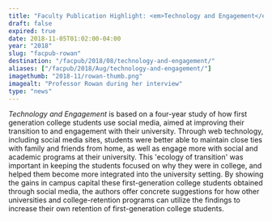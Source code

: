 ```yaml
---
title: "Faculty Publication Highlight: <em>Technology and Engagement</em>"
draft: false
expired: true
date: 2018-11-05T01:02:00-04:00
year: "2018"
slug: "facpub-rowan"
destination: "/facpub/2018/08/technology-and-engagement/"
aliases: ["/facpub/2018/Aug/technology-and-engagement/"]
imagethumb: "2018-11/rowan-thumb.png"
imagealt: "Professor Rowan during her interview"
type: "news"
---
```


<em>Technology and Engagement</em> is based on a four-year study of how first generation college students use social media, aimed at improving their transition to and engagement with their university. Through web technology, including social media sites, students were better able to maintain close ties with family and friends from home, as well as engage more with social and academic programs at their university. This 'ecology of transition' was important in keeping the students focused on why they were in college, and helped them become more integrated into the university setting. By showing the gains in campus capital these first-generation college students obtained through social media, the authors offer concrete suggestions for how other universities and college-retention programs can utilize the findings to increase their own retention of first-generation college students.
